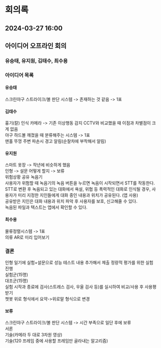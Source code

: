 # 회의록
## 2024-03-27 16:00
## 아이디어 오프라인 회의
### 유승태, 유지원, 김태수, 최수용

### 아이디어 목록
#### 유승태
스크린야구 스트라이크/볼 판단 시스템 -> 존재하는 것 같음 -> 1표   

#### 김태수
흉기(칼) 인식 카메라 -> 기존 이상행동 감지 CCTV와 비교했을 때 이점과 차별점이 크게 없음   
야구 하드볼 깨졌을 때 분류해주는 시스템 -> 1표   
맨홀 뚜껑 주변 파손시 경고 알림(순찰차에 부착해서 알림)   

#### 유지원
스마트 옷장 -> 작년에 비슷하게 했음   
인형 -> 설문 어떻게 할지 -> 보류   
위험상황 공유 녹음기   
사용자가 위험할 때 녹음기의 녹음 버튼을 누르면 녹음이 시작되면서 STT를 작동한다.   
STT로 변환 후 녹음되고 있는 대화에서 욕설, 위협 등 폭력적인 대화로 인식될 경우, 사용자가 미리 지정한 지인들에게 대화 중인 내용과 위치가 공유된다. (앱 사용)   
공유받은 지인은 대화 내용과 위치 파악 후 사용자를 보호, 신고해줄 수 있다.   
녹음된 파일과 텍스트는 앱에서 확인할 수 있다.   

#### 최수용
물류정렬시스템 -> 1표      
의류 AR로 미리 입어보기   

### 결론
인형 일기에 실험+설문으로 성능 테스트 내용 추가해서 제출
정량적 평가를 위한 실험 진행   
실험군(15명)   
대조군(15명)   
실험 시작과 종료에 검사(스트레스 검사, 우울 검사 등)를 실시하여 비교/사용 후 사용평 받기   
챗봇 위로 형식에서 요약->위로말 형식으로 변경   
#### 보류    
스크린야구 스트라이크/볼 판단 시스템 -> 시간 부족으로 일단 후에 보류   
서론    
기술(카메라 두 대로 3차원 영상)    
기술(120 프레임 중에 사용할 프레임만 골라내는 알고리즘)    

